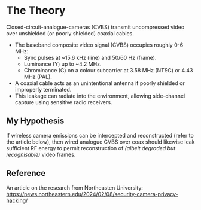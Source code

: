 # The Theory

Closed-circuit-analogue-cameras (CVBS) transmit uncompressed video over unshielded (or poorly shielded) coaxial cables.
- The baseband composite video signal (CVBS) occupies roughly 0-6 MHz:
  * Sync pulses at ~15.6 kHz (line) and 50/60 Hz (frame).
  * Luminance (Y) up to ~4.2 MHz.
  * Chrominance (C) on a colour subcarrier at 3.58 MHz (NTSC) or 4.43 MHz (PAL).
- A coaxial cable acts as an unintentional antenna if poorly shielded or improperly terminated.
- This leakage can radiate into the environment, allowing side-channel capture using sensitive radio receivers.

## My Hypothesis

If wireless camera emissions can be intercepted and reconstructed (refer to the article below), then wired analogue CVBS over coax should likewise leak sufficient RF energy to permit reconstruction of *(albeit degraded but recognisable)* video frames.

## Reference
An article on the research from Northeasten University: https://news.northeastern.edu/2024/02/08/security-camera-privacy-hacking/
